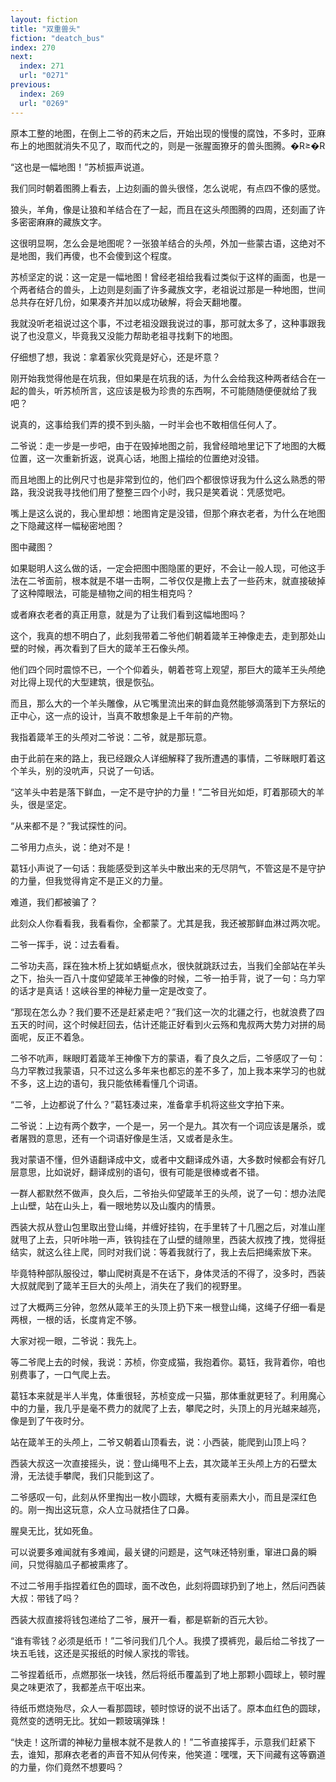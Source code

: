 ```yaml
---
layout: fiction
title: "双重兽头"
fiction: "deatch_bus"
index: 270
next:
  index: 271
  url: "0271"
previous:
  index: 269
  url: "0269"
---
```

原本工整的地图，在倒上二爷的药末之后，开始出现的慢慢的腐蚀，不多时，亚麻布上的地图就消失不见了，取而代之的，则是一张腥面獠牙的兽头图腾。�R≥�R

“这也是一幅地图！”苏桢振声说道。

我们同时朝着图腾上看去，上边刻画的兽头很怪，怎么说呢，有点四不像的感觉。

狼头，羊角，像是让狼和羊结合在了一起，而且在这头颅图腾的四周，还刻画了许多密密麻麻的藏族文字。

这很明显啊，怎么会是地图呢？一张狼羊结合的头颅，外加一些蒙古语，这绝对不是地图，我们再傻，也不会傻到这个程度。

苏桢坚定的说：这一定是一幅地图！曾经老祖给我看过类似于这样的画面，也是一个两者结合的兽头，上边则是刻画了许多藏族文字，老祖说过那是一种地图，世间总共存在好几份，如果凑齐并加以成功破解，将会天翻地覆。

我就没听老祖说过这个事，不过老祖没跟我说过的事，那可就太多了，这种事跟我说了也没意义，毕竟我又没能力帮助老祖寻找剩下的地图。

仔细想了想，我说：拿着家伙究竟是好心，还是坏意？

刚开始我觉得他是在坑我，但如果是在坑我的话，为什么会给我这种两者结合在一起的兽头，听苏桢所言，这应该是极为珍贵的东西啊，不可能随随便便就给了我吧？

说真的，这事给我们弄的摸不到头脑，一时半会也不敢相信任何人了。

二爷说：走一步是一步吧，由于在毁掉地图之前，我曾经暗地里记下了地图的大概位置，这一次重新折返，说真心话，地图上描绘的位置绝对没错。

而且地图上的比例尺寸也是非常到位的，他们四个都很惊讶我为什么这么熟悉的带路，我没说我寻找他们用了整整三四个小时，我只是笑着说：凭感觉吧。

嘴上是这么说的，我心里却想：地图肯定是没错，但那个麻衣老者，为什么在地图之下隐藏这样一幅秘密地图？

图中藏图？

如果聪明人这么做的话，一定会把图中图隐匿的更好，不会让一般人现，可他这手法在二爷面前，根本就是不堪一击啊，二爷仅仅是撒上去了一些药末，就直接破掉了这种障眼法，可能是植物之间的相生相克吗？

或者麻衣老者的真正用意，就是为了让我们看到这幅地图吗？

这个，我真的想不明白了，此刻我带着二爷他们朝着箴羊王神像走去，走到那处山壁的时候，再次看到了巨大的箴羊王石像头颅。

他们四个同时震惊不已，一个个仰着头，朝着苍穹上观望，那巨大的箴羊王头颅绝对比得上现代的大型建筑，很是恢弘。

而且，那么大的一个羊头雕像，从它嘴里流出来的鲜血竟然能够滴落到下方祭坛的正中心，这一点的设计，当真不敢想象是上千年前的产物。

我指着箴羊王的头颅对二爷说：二爷，就是那玩意。

由于此前在来的路上，我已经跟众人详细解释了我所遭遇的事情，二爷眯眼盯着这个羊头，别的没吭声，只说了一句话。

“这羊头中若是落下鲜血，一定不是守护的力量！”二爷目光如炬，盯着那硕大的羊头，很是坚定。

“从来都不是？”我试探性的问。

二爷用力点头，说：绝对不是！

葛钰小声说了一句话：我能感受到这羊头中散出来的无尽阴气，不管这是不是守护的力量，但我觉得肯定不是正义的力量。

难道，我们都被骗了？

此刻众人你看看我，我看看你，全都蒙了。尤其是我，我还被那鲜血淋过两次呢。

二爷一挥手，说：过去看看。

二爷功夫高，踩在独木桥上犹如蜻蜓点水，很快就跳跃过去，当我们全部站在羊头之下，抬头一百八十度仰望箴羊王神像的时候，二爷一拍手背，说了一句：乌力罕的话才是真话！这峡谷里的神秘力量一定是改变了。

“那现在怎么办？我们要不还是赶紧走吧？”我们这一次的北疆之行，也就浪费了四五天的时间，这个时候赶回去，估计还能正好看到火云殇和鬼叔两大势力对拼的局面呢，反正不着急。

二爷不吭声，眯眼盯着箴羊王神像下方的蒙语，看了良久之后，二爷感叹了一句：乌力罕教过我蒙语，只不过这么多年来也都忘的差不多了，加上我本来学习的也就不多，这上边的语句，我只能依稀看懂几个词语。

“二爷，上边都说了什么？”葛钰凑过来，准备拿手机将这些文字拍下来。

二爷说：上边有两个数字，一个是一，另一个是九。其次有一个词应该是屠杀，或者屠戮的意思，还有一个词语好像是生活，又或者是永生。

我对蒙语不懂，但外语翻译成中文，或者中文翻译成外语，大多数时候都会有好几层意思，比如说好，翻译成别的语句，很有可能是很棒或者不错。

一群人都默然不做声，良久后，二爷抬头仰望箴羊王的头颅，说了一句：想办法爬上山壁，站在山头上，看一眼地势以及山腹内的情景。

西装大叔从登山包里取出登山绳，并缠好挂钩，在手里转了十几圈之后，对准山崖就甩了上去，只听咔啪一声，铁钩挂在了山壁的缝隙里，西装大叔拽了拽，觉得挺结实，就这么往上爬，同时对我们说：等着我就行了，我上去后把绳索放下来。

毕竟特种部队服役过，攀山爬树真是不在话下，身体灵活的不得了，没多时，西装大叔就爬到了箴羊王巨大的头颅上，消失在了我们的视野里。

过了大概两三分钟，忽然从箴羊王的头顶上扔下来一根登山绳，这绳子仔细一看是两根，一根的话，长度肯定不够。

大家对视一眼，二爷说：我先上。

等二爷爬上去的时候，我说：苏桢，你变成猫，我抱着你。葛钰，我背着你，咱也别费事了，一口气爬上去。

葛钰本来就是半人半鬼，体重很轻，苏桢变成一只猫，那体重就更轻了。利用魔心中的力量，我几乎是毫不费力的就爬了上去，攀爬之时，头顶上的月光越来越亮，像是到了午夜时分。

站在箴羊王的头颅上，二爷又朝着山顶看去，说：小西装，能爬到山顶上吗？

西装大叔这一次直接摇头，说：登山绳甩不上去，其次箴羊王头颅上方的石壁太滑，无法徒手攀爬，我们只能到这了。

二爷感叹一句，此刻从怀里掏出一枚小圆球，大概有麦丽素大小，而且是深红色的。刚一掏出这玩意，众人立马就捂住了口鼻。

腥臭无比，犹如死鱼。

可以说要多难闻就有多难闻，最关键的问题是，这气味还特别重，窜进口鼻的瞬间，只觉得脑瓜子都被熏疼了。

不过二爷用手指捏着红色的圆球，面不改色，此刻将圆球扔到了地上，然后问西装大叔：带钱了吗？

西装大叔直接将钱包递给了二爷，展开一看，都是崭新的百元大钞。

“谁有零钱？必须是纸币！”二爷问我们几个人。我摸了摸裤兜，最后给二爷找了一块五毛钱，这还是买报纸的时候人家找的零钱。

二爷捏着纸币，点燃那张一块钱，然后将纸币覆盖到了地上那颗小圆球上，顿时腥臭之味更浓了，我都差点干呕出来。

待纸币燃烧殆尽，众人一看那圆球，顿时惊讶的说不出话了。原本血红色的圆球，竟然变的透明无比。犹如一颗玻璃弹珠！

“快走！这所谓的神秘力量根本就不是救人的！”二爷直接挥手，示意我们赶紧下去，谁知，那麻衣老者的声音不知从何传来，他笑道：嘿嘿，天下间藏有这等霸道的力量，你们竟然不想要吗？